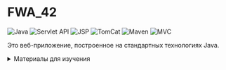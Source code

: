 # FWA_42

![Java](https://img.shields.io/badge/Java_EE-2F4F4F?style=flat&logo=java&logoColor=E9D54D) 
![Servlet API](https://img.shields.io/badge/Servlet_API-2F4F4F?style=flat&logo=java&logoColor=E9D54D) 
![JSP](https://img.shields.io/badge/JSP-2F4F4F?style=flat&logo=java&logoColor=E9D54D) 
![TomCat](https://img.shields.io/badge/Apache_TomCat-2F4F4F?style=flat&logo=java&logoColor=E9D54D) 
![Maven](https://img.shields.io/badge/Maven-2F4F4F?style=flat&logo=java&logoColor=E9D54D) 
![MVC](https://img.shields.io/badge/MVC-2F4F4F?style=flat&logo=java&logoColor=E9D54D) 



Это веб-приложение, построенное на стандартных технологиях Java.
<details>
<summary>Материалы для изучения</summary>

* [Часть цикла “Введение в Enterprise-разработку”](https://javarush.ru/groups/posts/2514-vvedenie-v-enterprise-razrabotku)

* [Видео курс от Н.Алишева "Java EE для начинающих"](https://www.youtube.com/playlist?list=PLAma_mKffTOTTFqIkLXgHqVuL6xJhb0mr)


</details>


